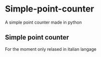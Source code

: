 # Simple-point-counter
 A simple point counter made in python
## Simple point counter
For the moment only relased in italian langage

